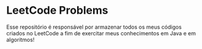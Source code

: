 # LeetCode Problems
Esse repositório é responsável por armazenar todos os meus códigos criados no LeetCode a fim de exercitar meus conhecimentos em Java e em algoritmos! 
